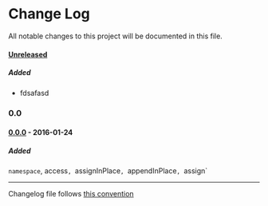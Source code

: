 # Change Log
All notable changes to this project will be documented in this file.

#### [Unreleased][unreleased]
##### Added
* fdsafasd

### 0.0

#### [0.0.0] - 2016-01-24
##### Added
`namespace`, access`, `assignInPlace`, `appendInPlace`, `assign`


------------
Changelog file follows [this convention](http://keepachangelog.com/)

[unreleased]: https://github.com/evoja/npm-ns-plain/compare/0.0.0...master
[c-0.0.1]: https://github.com/evoja/npm-ns-plain/compare/0.0.0...0.0.1
[0.0.1]: https://github.com/evoja/npm-ns-plain/tree/0.0.1
[0.0.0]: https://github.com/evoja/npm-ns-plain/tree/0.0.0
